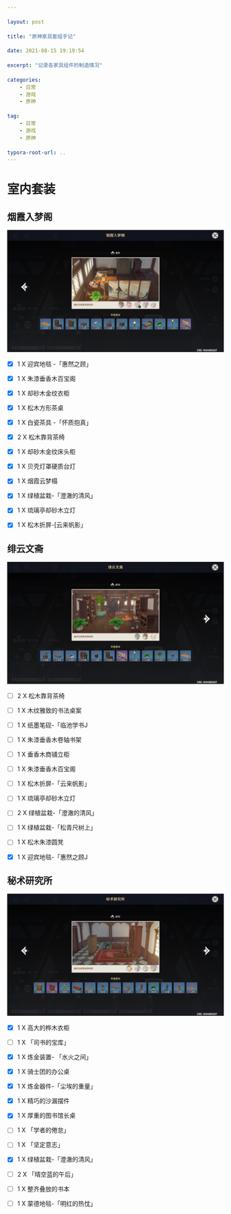 ```yaml
---

layout: post

title: "原神家具套组手记"

date: 2021-08-15 19:19:54

excerpt: "记录各家具组件的制造情况"

categories: 
	- 日常
	- 游戏
	- 原神

tag: 
	- 日常
	- 游戏
	- 原神

typora-root-url: ..
---
```




# 室内套装

## 烟霞入梦阁

![image-20210815192037463](/images/posts/yuanshen/image-20210815192037463.png)

- [x] 1 X 迎宾地毯 -「惠然之顾」
- [x] 1 X 朱漆垂香木百宝阁
- [x] 1 X 却砂木金纹衣柜
- [x] 1 X 松木方形茶桌
- [x] 1 X 白瓷茶具 -「怀质抱真」
- [x] 2 X 松木靠背茶椅
- [x] 1 X 却砂木金纹床头柜
- [x] 1 X 贝壳灯罩硬质台灯
- [x] 1 X 烟霞云梦榻
- [x] 1 X 绿植盆栽-「澄澈的清风」
- [x] 1 X 琉璃亭却砂木立灯
- [x] 1 X 松木折屏-[云来帆影」



## 绯云文斋

![image-20210815193308274](/images/posts/yuanshen/image-20210815193308274.png)

- [ ] 2 X 松木靠背茶椅
- [ ] 1 X 木纹雅致的书法桌案
- [ ] 1 X 纸墨笔砚-「临池学书J
- [ ] 1 X 朱漆垂香木卷轴书架
- [ ] 1 X 垂香木商铺立柜
- [ ] 1 X 朱漆垂香木百宝阁
- [ ] 1 X 松木折屏-「云来帆影」
- [ ] 1 X 琉璃亭却砂木立灯
- [ ] 2 X 绿植盆栽-「澄澈的清风」
- [ ] 1 X 绿植盆栽-「松青尺树上」
- [ ] 1 X 松木朱漆圆凳
- [x] 1 X 迎宾地毯-「惠然之顾J



## 秘术研究所



![image-20210815234531475](/images/posts/yuanshen/image-20210815234531475.png)

- [x] 1 X 高大的桦木衣柜
- [ ] 1 X 「司书的宝库」
- [x] 1 X 炼金装置- 「水火之间」
- [x] 1 X 骑士团的办公桌
- [x] 1 X 炼金器件-「尘埃的重量」
- [x] 1 X 精巧的沙漏摆件
- [x] 1 X 厚重的图书馆长桌
- [ ] 1 X 「学者的倦怠」
- [ ] 1 X 「坚定意志」
- [x] 1 X 绿植盆栽-「澄澈的清风」
- [ ] 2 X 「晴空蓝的午后」
- [ ] 1 X 整齐叠放的书本
- [ ] 1 X 蒙德地毯-「明红的热忱」

